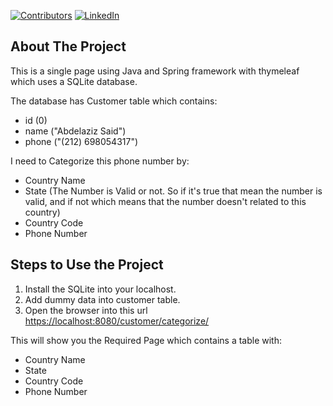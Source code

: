 [![Contributors][contributors-shield]][contributors-url]
[![LinkedIn][linkedin-shield]][linkedin-url]


<!-- ABOUT THE PROJECT -->
## About The Project

This is a single page using Java and Spring framework with thymeleaf which uses a SQLite database.

The database has Customer table which contains:
* id (0)
* name ("Abdelaziz Said")
* phone ("(212) 698054317")

I need to Categorize this phone number by:
* Country Name
* State (The Number is Valid or not. So if it's true that mean the number is valid, and if not which means that the number doesn't related to this country)
* Country Code
* Phone Number



## Steps to Use the Project
1. Install the SQLite into your localhost.
2. Add dummy data into customer table.
3. Open the browser into this url [https://localhost:8080/customer/categorize/](https://localhost:8080/customer/categorize/)


This will show you the Required Page which contains a table with:
* Country Name
* State
* Country Code
* Phone Number



<!-- MARKDOWN LINKS & IMAGES -->
<!-- https://www.markdownguide.org/basic-syntax/#reference-style-links -->
[contributors-shield]: https://img.shields.io/github/contributors/othneildrew/Best-README-Template.svg?style=for-the-badge
[contributors-url]: https://github.com/AbdelazizSaid250
[linkedin-shield]: https://img.shields.io/badge/-LinkedIn-black.svg?style=for-the-badge&logo=linkedin&colorB=555
[linkedin-url]: https://www.linkedin.com/in/abdelaziz-said-4a9b12127